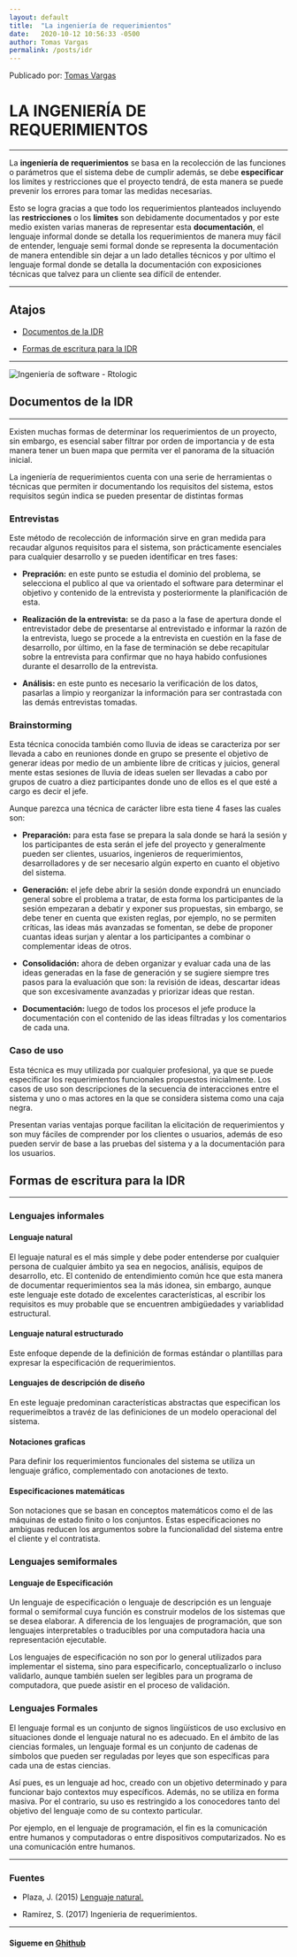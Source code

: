 ```yaml
---
layout: default
title:  "La ingeniería de requerimientos"
date:   2020-10-12 10:56:33 -0500
author: Tomas Vargas
permalink: /posts/idr
---
```

<script src="https://kit.fontawesome.com/7316530f41.js" crossorigin="anonymous"></script>
<p>Publicado por: <a class="aa" href="https://github.com/tomvargas">Tomas Vargas</a></p>

<h1>LA INGENIERÍA DE REQUERIMIENTOS</h1>
<hr>
<p>La <strong>ingeniería de requerimientos</strong> se basa en la recolección de las funciones o parámetros que el sistema debe de cumplir además, se debe <strong>especificar</strong> los limites y restricciones que el proyecto tendrá, de esta manera se puede prevenir los errores para tomar las medidas necesarias.</p>
<p>Esto se logra gracias a que todo los requerimientos planteados incluyendo las <strong>restricciones</strong> o los <strong>limites</strong> son debidamente documentados y por este medio existen varias maneras de representar esta <strong>documentación</strong>, el lenguaje informal donde se detalla los requerimientos de manera muy fácil de entender, lenguaje semi formal donde se representa la documentación de manera entendible sin dejar a un lado detalles técnicos y por ultimo el lenguaje formal donde se detalla la documentación con exposiciones técnicas que talvez para un cliente sea difícil de entender.</p>
<hr>
<h2>Atajos</h2>

* <p> <a class="aa" href="#l1"> Documentos de la IDR</a></p>

* <p> <a class="aa" href="#l2"> Formas de escritura para la IDR</a  ></p>

<hr>

<img src="https://mk0wwwrtologicc4ia7m.kinstacdn.com/wp-content/uploads/2020/01/web-it-isometric.png" alt="Ingeniería de software - Rtologic">


<h2 id="l1">Documentos de la IDR</h2>
<hr>
<p>Existen muchas formas de determinar los requerimientos de un proyecto, sin embargo, es esencial saber filtrar por orden de importancia y de esta manera tener un buen mapa que permita ver el panorama de la situación inicial.</p>
<p>La ingeniería de requerimientos cuenta con una serie de herramientas o técnicas que permiten ir documentando los requisitos del sistema, estos requisitos según indica se pueden presentar de distintas formas</p>

<h3>Entrevistas</h3>
<p>Este método de recolección de información sirve en gran medida para recaudar algunos requisitos para el sistema, son prácticamente esenciales para cualquier desarrollo y se pueden identificar en tres fases:</p>

* <p> <strong>Prepración:</strong>  en este punto se estudia el dominio del problema, se selecciona el publico al que va orientado el software para determinar el objetivo y contenido de la entrevista y posteriormente la planificación de esta.</p>

* <p> <strong>Realización de la entrevista:</strong>  se da paso a la fase de apertura donde el entrevistador debe de presentarse al entrevistado e informar la razón de la entrevista, luego se procede a la entrevista en cuestión en la fase de desarrollo, por último, en la fase de terminación se debe recapitular sobre la entrevista para confirmar que no haya habido confusiones durante el desarrollo de la entrevista.</p>

* <p> <strong>Análisis:</strong>  en este punto es necesario la verificación de los datos, pasarlas a limpio y reorganizar la información para ser contrastada con las demás entrevistas tomadas.</p>

<h3>Brainstorming</h3>
<p>Esta técnica conocida también como lluvia de ideas se caracteriza por ser llevada a cabo en reuniones donde en grupo se presente el objetivo de generar ideas por medio de un ambiente libre de criticas y juicios, general mente estas sesiones de lluvia de ideas suelen ser llevadas a cabo por grupos de cuatro a diez participantes donde uno de ellos es el que esté a cargo es decir el jefe.</p>
<p>Aunque parezca una técnica de carácter libre esta tiene 4 fases las cuales son:</p>

* <p> <strong>Preparación:</strong> para esta fase se prepara la sala donde se hará la sesión y los participantes de esta serán el jefe del proyecto y generalmente pueden ser clientes, usuarios, ingenieros de requerimientos, desarrolladores y de ser necesario algún experto en cuanto el objetivo del sistema.</p>

* <p> <strong>Generación:</strong> el jefe debe abrir la sesión donde expondrá un enunciado general sobre el problema a tratar, de esta forma los participantes de la sesión empezaran a debatir y exponer sus propuestas, sin embargo, se debe tener en cuenta que existen reglas, por ejemplo, no se permiten críticas, las ideas más avanzadas se fomentan, se debe de proponer cuantas ideas surjan y alentar a los participantes a combinar o complementar ideas de otros.</p>

* <p> <strong>Consolidación:</strong> ahora de deben organizar y evaluar cada una de las ideas generadas en la fase de generación y se sugiere siempre tres pasos para la evaluación que son: la revisión de ideas, descartar ideas que son excesivamente avanzadas y priorizar ideas que restan.</p>

* <p> <strong>Documentación:</strong> luego de todos los procesos el jefe produce la documentación con el contenido de las ideas filtradas y los comentarios de cada una.</p>

<h3>Caso de uso</h3>
<p>Esta técnica es muy utilizada por cualquier profesional, ya que se puede especificar los requerimientos funcionales propuestos inicialmente. Los casos de uso son descripciones de la secuencia de interacciones entre el sistema y uno o mas actores en la que se considera sistema como una caja negra.</p>
<p>Presentan varias ventajas porque facilitan la elicitación de requerimientos y son muy fáciles de comprender por los clientes o usuarios, además de eso pueden servir de base a las pruebas del sistema y a la documentación para los usuarios.</p>


<h2 id="l2">Formas de escritura para la IDR</h2>
<hr>

<h3>Lenguajes informales</h3>

<h4>Lenguaje natural</h4>
<p>El leguaje natural es el más simple y debe poder entenderse por cualquier persona de cualquier ámbito ya sea en negocios, análisis, equipos de desarrollo, etc. El contenido de entendimiento común hce que esta manera de documentar requerimientos sea la más idonea, sin embargo, aunque este lenguaje este dotado de excelentes características, al escribir los requisitos es muy probable que se encuentren ambigüedades y variablidad estructural.</p>

<h4>Lenguaje natural estructurado</h4>
<p>Este enfoque depende de la definición de formas estándar o plantillas para expresar la especificación de requerimientos.</p>

<h4>Lenguajes de descripción de diseño</h4>
<p>En este leguaje predominan características abstractas que especifican los requerimeibtos a travéz de las definiciones de un modelo operacional del sistema.</p>

<h4>Notaciones graficas</h4>
<p>Para definir los requerimientos funcionales del sistema se utiliza un lenguaje gráfico, complementado con anotaciones de texto.</p>

<h4>Especificaciones matemáticas</h4>
<p>Son notaciones que se basan en conceptos matemáticos como el de las máquinas de estado finito o los conjuntos. Estas especificaciones no ambiguas reducen los argumentos sobre la funcionalidad del sistema entre el cliente y el contratista.</p>

<h3>Lenguajes semiformales</h3>

<h4>Lenguaje de Especificación</h4>
<p>Un lenguaje de especificación o lenguaje de descripción es un lenguaje formal o semiformal cuya función es construir modelos de los sistemas que se desea elaborar. A diferencia de los lenguajes de programación, que son lenguajes interpretables o traducibles por una computadora hacia una representación ejecutable.</p>
<p>Los lenguajes de especificación no son por lo general utilizados para implementar el sistema, sino para especificarlo, conceptualizarlo o incluso validarlo, aunque también suelen ser legibles para un programa de computadora, que puede asistir en el proceso de validación.</p>

<h3>Lenguajes Formales</h3>

<p>El lenguaje formal es un conjunto de signos lingüísticos de uso exclusivo en situaciones donde el lenguaje natural no es adecuado. En el ámbito de las ciencias formales, un lenguaje formal es un conjunto de cadenas de símbolos que pueden ser reguladas por leyes que son específicas para cada una de estas ciencias.</p>

<p>Así pues, es un lenguaje ad hoc, creado con un objetivo determinado y para funcionar bajo contextos muy específicos. Además, no se utiliza en forma masiva. Por el contrario, su uso es restringido a los conocedores tanto del objetivo del lenguaje como de su contexto particular.</p>
<p>Por ejemplo, en el lenguaje de programación, el fin es la comunicación entre humanos y computadoras o entre dispositivos computarizados. No es una comunicación entre humanos.</p>

<hr>
<h3>Fuentes</h3>

* <p>Plaza, J. (2015) <a class="aa" href="http://www.mtpinternational.com.mx/noticias/56-el-lenguaje-natural-en-la-especificacion-de-requisitos-de-calidad">Lenguaje natural.</a></p>

* <p>Ramírez, S. (2017) Ingenieria de requerimientos.</p>

<hr>
<h4>Sigueme en <a class="aa" href="https://github.com/tomvargas" target="_blank"><i class="fab fa-github"></i> Ghithub</a></h4>